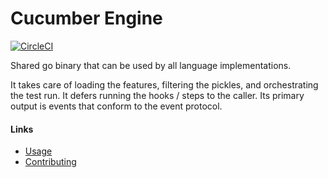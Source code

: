 # Cucumber Engine

[![CircleCI](https://circleci.com/gh/cucumber/cucumber-engine/tree/master.svg?style=svg)](https://circleci.com/gh/cucumber/cucumber-engine/tree/master)

Shared go binary that can be used by all language implementations.

It takes care of loading the features, filtering the pickles, and orchestrating the test run. It defers running the hooks / steps to the caller. Its primary output is events that conform to the event protocol.

#### Links

* [Usage](./docs/usage.md)
* [Contributing](./CONTRIBUTING.md)
